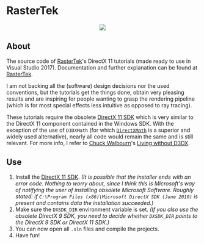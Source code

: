 # RasterTek

<p align="center"><img src="res/Tutorial 49.png"></p>

## About

The source code of [RasterTek](http://www.rastertek.com/tutdx11.html)'s DirectX 11 tutorials (made ready to use in Visual Studio 2017). Documentation and further explanation can be found at [RasterTek](http://www.rastertek.com/tutdx11.html).

I am not backing all the (software) design decisions nor the used conventions, but the tutorials get the things done, obtain very pleasing results and are inspiring for people wanting to grasp the rendering pipeline (which is for most special effects less intuitive as opposed to ray tracing).

These tutorials require the obsolete [DirectX 11 SDK](https://www.microsoft.com/en-us/download/details.aspx?id=6812) which is very similar to the DirectX 11 component contained in the Windows SDK. With the exception of the use of `D3DXMath` (for which [`DirectXMath`](https://github.com/Microsoft/DirectXMath) is a superior and widely used alternative), nearly all code would remain the same and is still relevant. For more info, I refer to [Chuck Walbourn](https://github.com/walbourn)'s [Living without D3DX]([https://blogs.msdn.microsoft.com/chuckw/2013/08/20/living-without-d3dx/](https://walbourn.github.io/living-without-d3dx/)).

## Use
1. Install the [DirectX 11 SDK](https://www.microsoft.com/en-us/download/details.aspx?id=6812). *(It is possible that the installer ends with an error code. Nothing to worry about, since I think this is Microsoft's way of notifying the user of installing obsolete Microsoft Software. Roughly stated: if `C:\Program Files (x86)\Microsoft DirectX SDK (June 2010)` is present and contains data the installation succeeded.)*
2. Make sure the `DXSDK_DIR` environment variable is set. *(If you also use the obsolete DirectX 9 SDK, you need to decide whether `DXSDK_DIR` points to the DirectX 9 SDK or DirectX 11 SDK.)*
3. You can now open all `.sln` files and compile the projects.
4. Have fun!
